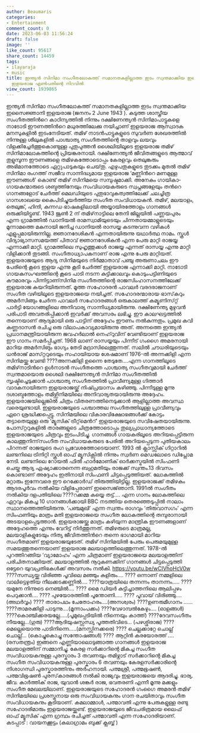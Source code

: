 ```yaml
---
author: Beaumaris
categories:
- Entertainment
comment_count: 0
date: 2023-06-03 11:56:24
draft: false
image: ''
like_count: 95617
share_count: 14459
tags:
- ilayaraja
- music
title: ഇന്ത്യന്‍ സിനിമാ സംഗീതലോകത്ത്​ സമാനതകളില്ലാത്ത ഇടം സ്വന്തമാക്കിയ ഇസൈജ്ഞാനി
  ഇളയരാജ എൺപതിന്റെ നിറവിൽ
view_count: 1939865
---
```


ഇന്ത്യന്‍ സിനിമാ സംഗീതലോകത്ത്​ സമാനതകളില്ലാത്ത ഇടം സ്വന്തമാക്കിയ ഇസൈജ്ഞാനി ഇളയരാജ (ജനനം 2 June 1943 ). കടുത്ത ശാസ്ത്രീയ സംഗീതത്തിന്‍റെ കാഠിന്യത്തിൽ നിന്നും ദക്ഷിണേന്ത്യന്‍ സിനിമാപാട്ടുകളെ നാടോടി ഈണത്തിന്‍റെ മധുരത്തിലേക്കു നയിച്ചാണ്​ ഇളയരാജ ആസ്വാദക മനസുകളിൽ ഇടംനേടിയത്​. തമിഴ് നാടന്‍പാട്ടുകളുടെ സുവർണ ശേഖരത്തിൽ നിന്നുള്ള ശീലുകളിൽ പാശ്ചാത്യ സംഗീതത്തിന്റെ താളവും ലയവും വിളക്കിച്ചേര്‍ത്തുകൊണ്ടുള്ള പുതുപുത്തന്‍ ശൈലിയിലൂടെ ഇളയരാജ തമിഴ് സിനിമാലോകത്തി​​​​​ന്റെ പ്രിയങ്കരനായി. ദക്ഷിണേന്ത്യന്‍ ജീവിതങ്ങളുടെ ആത്മാവ്​ തുളുമ്പുന്ന ഈണങ്ങളെ തമിഴകത്തോടൊപ്പം കേരളവും തെലുങ്കരും അഭിമാനത്തോടെ ഏറ്റുപാടുകയും ചെയ്​തു. എഴുപതുകളുടെ തുടക്കം മുതല്‍ തമിഴ് സിനിമാ രംഗത്ത് സജീവ സാന്നിദ്ധ്യമായ ഇളയരാജ ‘മണ്ണിന്‍റെ മണമുള്ള ഈണങ്ങള്‍’ കൊണ്ട് തമിഴ് സിനിമയെ സമ്പുഷ്ടമാക്കി. അനേകം ഗായികാ-ഗായകന്മാരുടെ ശബ്ദത്തിനേയും സംവിധായകരുടെ സ്വപ്നങ്ങളേയും തന്‍റെ ഗാനങ്ങളോട് ചേര്‍ത്ത് മെലഡിയുടെ പുതുഭാവുകത്വത്തിലേക്ക്‌ ചലച്ചിത്ര ഗാനശാഖയെ കൈപിടിച്ചുയർത്തിയ സംഗീത സംവിധായകൻ. തമിഴ്, മലയാളം, തെലുങ്ക്, ഹിന്ദി, കന്നഡ ഭാഷകളിലായി അയ്യായിരത്തോളം ഗാനങ്ങൾ ഒരുക്കിയിട്ടുണ്ട്. 1943 ജൂൺ 2 ന് തമിഴ്‌നാട്ടിലെ തേനി ജില്ലയില്‍ പണ്ണയപുരം എന്ന ഗ്രാമത്തില്‍ ഡാനിയൽ രാമസ്വാമിയുടെയും ചിന്നതായമ്മാളുടെയും മൂന്നാമത്തെ മകനായി ജനിച്ച ഡാനിയല്‍ രാസയ്യ കടന്നുവന്ന വഴികൾ എളുപ്പമായിരുന്നില്ല. ജ്ഞാനദേശികൻ എന്നതായിരുന്നു യഥാർത്ഥ നാമം. സ്കൂൾ വിദ്യാഭ്യാസസമയത്ത് പിതാവ് ജ്ഞാനദേശികൻ എന്ന പേരു മാറ്റി രാജയ്യ എന്നാക്കി മാറ്റി. ഗ്രാമത്തിലെ സുഹൃത്തുക്കൾ രാജയ്യ എന്നത് രാസയ്യ എന്നു മാറ്റി വിളിക്കാൻ തുടങ്ങി. സംഗീതാധ്യാപകനാണ് രാജ എന്നു പേരു മാറ്റിയത്. ഇളയരാജയുടെ ആദ്യ സിനിമയുടെ നിർമ്മാതാവ് പഞ്ചു അരുണാചലം ഈ പേരിന്റെ കൂടെ ഇളയ എന്നു കൂടി ചേർത്ത് ഇളയരാജ എന്നാക്കി മാറ്റി. നാടോടി ഗായകസംഘത്തി​​​​​ന്റെ കൂടെ പാടി നടന്ന കുട്ടിക്കാലവും കൊടുംപട്ടിണിയുടെ കൗമാരവും പിന്നിട്ടാണ്​ സിനിമ സംഗീതത്തി​​​​​ന്റെ രാജസിംഹാസനത്തിലേക്ക്​ ഇളയരാജ കയറിയിരുന്നത്​. മൂത്ത സഹോദരൻ പാവലർ വരദരാജനാണ്​ സംഗീത വഴിയിലൂടെ ഇളയരാജയെ നയിച്ചത്​. സഹോദരന്മാരായ ഭാസ്‌കറും അമര്‍സിങ്ങും ചേർന്ന പാവലർ സഹോദരങ്ങൾ ഒരുകാലത്ത്​ കമ്യൂണിസ്​റ്റ്​ പാർട്ടി യോഗങ്ങളിലെ അനിവാര്യ സാന്നിധ്യമായിരുന്നു. ദക്ഷിണേന്ത്യ മുഴുവൻ പരിപാടി അവതരിപ്പിക്കാൻ ഇവർക്ക്​ അവസരം ലഭിച്ചു. ഈ കാലഘട്ടത്തില്‍ തന്നെയാണ് ആദ്യമായി ഒരു പാട്ടിന് അദ്ദേഹം ഈണം നല്‍കുന്നതും. പ്രമുഖ കവി കണ്ണദാസന്‍ രചിച്ച ഒരു വിലാപകാവ്യമായിരുന്നു അത്. അന്നത്തെ ഇന്ത്യന്‍ പ്രധാനമന്ത്രിയായിരുന്ന ജവഹര്‍ലാല്‍ നെഹ്‌റുവിന് വേണ്ടിയാണ് ഇളയരാജ ഈ ഗാനം സമര്‍പ്പിച്ചത്. 1968 ലാണ്​ രാസയ്യയും പിന്നീട്​ ഗംഗൈ അമരനായി മാറിയ അമർസിങും ഭാഗ്യം തേടി മദ്രാസിലെത്തുന്നത്​. സലില്‍ ചൗധരിയുടെയും ധൻരാജ്​ മാസ്​റ്ററുടെയും സഹായിയായ ശേഷമാണ്​ 1976-ല്‍ അന്നക്കിളി എന്ന സിനിമയ്ക്കു വേണ്ടി [](https://cdn.boolokam.com/articles/2023/06/fwfwffgggg.jpg)????അന്നക്കിളി ഉന്നൈ തേടുതേ....എന്ന ഗാനത്തിലൂടെ തമിഴ്‌നാടിന്‍റെ ഉള്‍നാടന്‍ സംഗീതത്തെ പാശ്ചാത്യ സംഗീതവുമായി ചേര്‍ത്ത് സ്വന്തമായൊരു ശൈലി ദക്ഷിണേന്ത്യന്‍ സിനിമാ സംഗീതത്തില്‍ സൃഷ്ടിച്ചെടുക്കാന്‍ പാശ്ചാത്യ സംഗീതത്തില്‍ പ്രാവീണ്യമുള്ള ഗിത്താര്‍ വാദകനായിരുന്ന ഇളയരാജയ്ക്ക് നിഷ്‌പ്രയാസം കഴിഞ്ഞു. പിന്നീടുള്ള മൂന്നു ദശാബ്ദത്തോളം തമിഴ്സിനിമയിലെ അനിവാര്യതയായിരുന്നു അദ്ദേഹം. ഇളയരാജയില്ലെങ്കില്‍ ചിത്രം വിതരണത്തിനെടുക്കാന്‍ ആളില്ലാത്ത അവസ്ഥ വരെയുണ്ടായി. ഇളയരാജയുടെ പശ്ചാത്തല സംഗീതത്തിലുള്ള പ്രാവീണ്യവും ഏറെ ശ്രദ്ധിക്കപ്പെട്ടു. സിനിമയിലെ വികാരവിക്ഷോഭങ്ങള്‍ക്ക് കോട്ടം തട്ടാതെയുള്ള ഒരു ‘മ്യൂസിക്‌ ട്രീറ്റ്‌മെന്‍റ്’ ഇളയരാജയുടെ സവിഷേതയായിരുന്നു. പോസ്​റ്ററുകളിൽ താരങ്ങളുടെ ചിത്രത്തോടൊപ്പം തുല്യപ്രാധാന്യത്തോടെ ഇളയരാജയുടെ ചിത്രവും ഇടംപിടിച്ചു. ഗാനങ്ങള്‍ ഗായകരിലൂടെ അറിയപ്പെട്ടിരുന്ന കാലത്തുനിന്ന്​ സംഗീത സംവിധായകരുടെ പേരില്‍ അറിയപ്പെടുന്ന പുതിയകാലം പിറന്നത് രാജയുടെ രംഗ പ്രവേശത്തോടെയാണ്. 1993 ൽ ക്ലാസ്സിക് ഗിറ്റാറിൽ ലണ്ടനിലെ ട്രിനിറ്റി സ്കൂൾ ഓഫ് മ്യൂസിക്സിൽ നിന്നും സ്വർണ മെഡലോടെ ഡിപ്ലോമ നേടി. ലണ്ടനിലെ റോയൽ ഫിൽ ഹാർമോണിക് ഓർക്കസ്ട്രയിൽ സിംഫണി ചെയ്ത ആദ്യ ഏഷ്യാക്കാരനെന്ന ബഹുമതിയും രാജക്ക്​ സ്വന്തം.13 ദിവസം കൊണ്ടാണ് അദ്ദേഹം ഇതിനായി സിംഫണി ചിട്ടപ്പെടുത്തിയത്. ലോകത്തിൽ മറ്റാരും ഇന്നേവരെ ഈ റെക്കോർഡ് തിരുത്തിയിട്ടില്ല. ഇളയരാജക്ക്​ തമിഴകം ആദരപൂർവം നൽകിയ വിളിപ്പേരാണ്​ ഇസൈജ്​ഞാനി. 1991ൽ സംഗീതം നൽകിയ ദളപതിയിലെ ????റക്കമ്മ കയ്യെ തട്ട്.... എന്ന ഗാനം ലോകത്തിലെ ഏറ്റവും മികച്ച 10 ഗാനങ്ങൾക്കായി BBC നടത്തിയ തെരഞ്ഞെടുപ്പിൽ നാലാം സ്ഥാനത്തെത്തിയിരുന്നു​. ‘പഞ്ചമുഖി’ എന്ന സ്വന്തം രാഗവും ‘തിരുവാസഗം’ എന്ന സിംഫണിയും മാത്രം മതി ഇളയരാജയെ സംഗീത ലോകത്തി​​​​​ന്റെ തമ്പുരാനായി അടയാളപ്പെടുത്താൻ. ഇളയരാജയ്ക്കു മാത്രം കഴിയുന്ന മാന്ത്രിക ഈണങ്ങളാണ് അദ്ദേഹത്തെ എന്നും വേറിട്ട്​ നിർത്തുന്നത്​. തമിഴരുടെ മാത്രമല്ല, മലയാളികളുടേയും നിത്യ ജീവിതത്തിന്‍റെ തന്നെ ഭാഗമായി മാറിയ സംഗീതമാണ് ഇളയരാജയുടേത്. തമിഴ്‌ സിനിമയിൽ പേരും പെരുമയുമുള്ള സമയത്തുതന്നെയാണ് ഇളയരാജ മലയാളത്തിലെത്തുന്നത്. 1978-ൽ പുറത്തിറങ്ങിയ ‘വ്യാമോഹം’ എന്ന ചിത്രമാണ് ഇളയരാജയെ മലയാളത്തിന് പരിചിതനാക്കിയത്. മലയാളത്തിൽ നൂറുകണക്കിന് ഗാനങ്ങൾ ചിട്ടപ്പെടുത്തി ഒട്ടേറെ യുവപ്രതിഭകൾക്ക് അവസരം നൽകി. https://youtu.be/wCIVhoHcV0w ????സന്ധ്യയ്ക്കു വിരിഞ്ഞ പൂവിലെ മഞ്ഞും കുളിരും.... ???? ഒന്നാണ് നമ്മളിലെ വാലിട്ടെഴുതിയ നീലക്കടക്കണ്ണിൽ.... ????യാത്രയിലെ തന്നന്നം താനന്നം..... ???? യമുനേ നിന്നുടെ നെഞ്ചിൽ.... ???? മൈ ഡിയര്‍ കുട്ടിച്ചാത്തനിലെ ആലിപ്പഴം പെറുക്കാന്‍.... ???? പുഴയോരത്തിൽ പൂന്തോണി..... ???? പൂവായ് വിരിഞ്ഞു.... (അഥർവ്വം) ???? താരാപഥം ചേതോഹരം....(അനശ്വരം) ????ഉണരുമീഗാനം ...... ????താമരക്കിളി പാടുന്നു....(മൂന്നാംപക്കം) ????വേഴാമ്പൽകേഴും.... (ഓളങ്ങൾ) ????കൊഞ്ചിക്കരയല്ലേ.....(പൂമുഖപ്പടിയിൽ നിന്നെയും കാത്ത്) ????ദേവസംഗീതം നീയല്ലേ...(ഗുരു) ????ആദിയുഷസ്സന്ധ്യ പൂത്തതിവിടെ... (പഴശ്ശിരാജ) ????മെല്ലെയൊന്നു പാടിനിന്നെ.....(മനസ്സിനക്കരെ) ???? ചെല്ലക്കാറ്റേ ചൊല്ല് ചൊല്ല്... (കൊച്ചുകൊച്ചു സന്തോഷങ്ങൾ) ???? ആറ്റിൻ കരയോരത്ത് .... (രസതന്ത്രം) ഇങ്ങനെ എണ്ണിയാലൊടുങ്ങാത്ത ഗാനങ്ങൾ ഇളയരാജ മലയാളത്തിന്‌ സമ്മാനിച്ചു. കേരള സർക്കാറി​​​​​ന്റെ മികച്ച സംഗീത സംവിധായകനുള്ള പുരസ്കാരം 3 തവണയും തമിഴ്നാട് സർക്കാറി​​​​​ന്റെ മികച്ച സംഗീത സംവിധായകനുള്ള പുരസ്കാരം 6 തവണയും കേരളസർക്കാരിന്റെ നിശാഗന്ധി പുരസ്കാരത്തിനും അർഹനായി. പത്മശ്രീ, പത്മഭൂഷൺ, പത്മവിഭൂഷൺ പുരസ്​കാരങ്ങൾ നൽകി രാജ്യവും ഇളയരാജയെ ആദരിച്ചു. ഭാര്യ. ജീവ. കാർത്തിക് രാജ, യുവാൻ ശങ്കർ രാജ, ഭവതരണി എന്നീ മൂന്നു മക്കളും സംഗീത മേഖലയിലാണ്. ഇളയരാജയുടെ സഹോദരൻ ഗംഗൈ അമരൻ തമിഴ് സിനിമയിലെ പ്രശസ്തനായ ഒരു സംവിധായകനും ഗാന രചയിതാവും സംഗീത സംവിധായകനും കൂടിയാണ്. കമലാമ്മാൾ, പത്മാവതി എന്നു പേരുകളുള്ള രണ്ടു സഹോദരിമാരും ഇളയരാജയ്ക്കുണ്ട്. ഇളയരാജയുടെ ജീവചരിത്രമായ ലൈഫ് ഓഫ് മ്യൂസിക് എന്ന ഗ്രന്ഥം രചിച്ചത് പത്മാവതി എന്ന സഹോദരിയാണ്. കടപ്പാട് : വായനക്കൂട്ടം (കലാഗ്രാമം ബുക്ക്‌ ക്ലബ്ബ് )